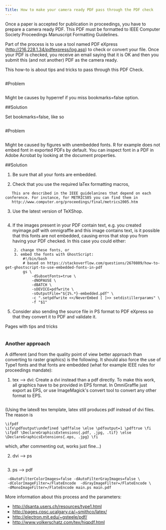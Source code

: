 ```yaml
---
Title: How to make your camera ready PDF pass through the PDF check
---
```


Once a paper is accepted for publication in proceedings, you have to prepare a camera ready PDF. This PDF must be formatted to IEEE Computer  Society Proceedings Manuscript Formatting Guidelines.

Part of the process is to use a tool named PDF eXpress (http://216.228.1.34/pdfexpress/log.asp) to check or convert your file. Once your PDF is checked, you receive an email saying that it is OK and then you submit this (and not another) PDF as the camera ready. 

This how-to is about tips and tricks to pass through this PDF Check.

```   You can only check your PFD three times automatically, but you will have personalized help if after three times of checking you haven't got the OK.
```

#Problem

```Document contains bookmarks
```
Might be causes by hyperref if you miss bookmarks=false option.

##Solution

Set bookmarks=false, like so
```\usepackage[pdftex,colorlinks=true,pdfstartview=FitV,linkcolor=black,citecolor=black,urlcolor=black,bookmarks=false]{hyperref}
```

#Problem

```Font Helvetica is not embedded (27x on page 4)
```
Might be caused by figures with unembedded fonts.
R for example does not embed font in exported PDFs by default.
You can inspect font in a PDF in Adobe Acrobat by looking at the document properties.

##Solution

1. Be sure that all your fonts are embedded.

2. Check that you use the required laTex formatting macros,  
```   e.g. if they suggest to use latex8 then be sure that your .tex has \usepackage{latex8}. 
   This are described in the IEEE guidelanines that depend on each conference. For instance, for METRICS05 you can find them in
   http://www.computer.org/proceedings/final/metrics2005.htm
```

3. Use the latest version of TeXShop. 
```   Older versions do not embed certain sizes (the commonly used ones, e.g. 14pt) of postcript fonts.
```

4. If the images present in your PDF contain text, e.g. you created myimage.pdf with omnigraffle and this image contains text, is it possible that this fonts are not embedded, causing erros that stop you from having your PDF checked. 
In this case you could either:

```	1. convert the image to .tiff and from tiff to pdf, or
	2. change these fonts, or
	3. embed the fonts with GhostScript:
		#!/bin/bash
		# based on https://stackoverflow.com/questions/2670809/how-to-get-ghostscript-to-use-embedded-fonts-in-pdf
		gs \
		    -dSubsetFonts=true \
		    -dNOPAUSE \
		    -dBATCH \
		    -sDEVICE=pdfwrite \
		    -sOutputFile="${1%.*}-embedded.pdf" \
		    -c ".setpdfwrite <</NeverEmbed [ ]>> setdistillerparams" \
		    -f "$1"
```

5. Consider also sending the source file in PS format to PDF eXpress so that they convert it to PDF and validate it. 

Pages with tips and tricks

```     How to embed the fonts in PDFs: http://pages.cpsc.ucalgary.ca/~smithco/latex/
```

### Another approach
A different (and from the quality point of view better approach than converting to raster graphics) is the following. It should also force the use of Type1 fonts and that fonts are embedded (what for example IEEE rules for proceedings mandate):

1. tex &mdash;> dvi: Create a dvi instead than a pdf directly. To make this work, all graphics have to be provided in EPS format. In OmniGraffle just export as EPS, or use ImageMagick's convert tool to convert any other format to EPS.

``` latex main.tex
```

(Using the latex8 tex template, latex still produces pdf instead of dvi files. The reason is

```\newif
\ifpdf
\ifx\pdfoutput\undefined \pdffalse \else \pdfoutput=1 \pdftrue \fi
\ifpdf \DeclareGraphicsExtensions{.pdf, .jpg, .tif} \else
\DeclareGraphicsExtensions{.eps, .jpg} \fi
```

which, after commenting out, works just fine...)

2. dvi &mdash;> ps
``` dvips -Ppdf -t letter -o main.ps main.dvi
```

3. ps &mdash;> pdf

```ps2pdf -sPAPERSIZE=letter -dCompatibilityLevel=1.3 -dEmbedAllFonts=true \
 -dAutoFilterColorImages=false -dAutoFilterGrayImages=false \
 -dColorImageFilter=/FlateEncode  -dGrayImageFilter=/FlateEncode \ 
 -dMonoImageFilter=/FlateEncode main.ps main.pdf
```

More information about this process and the parameters:

-  http://dsanta.users.ch/resources/type1.html
-  http://pages.cpsc.ucalgary.ca/~smithco/latex/
-  http://electron.mit.edu/~gsteele/pdf/
-  http://www.volkerschatz.com/tex/hiqpdf.html
